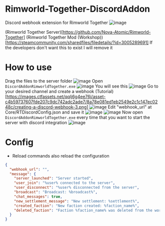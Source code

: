 # Rimworld-Together-DiscordAddon
Discord webhook extension for Rimworld Together
![image](https://github.com/nay-cat/Rimworld-Together-DiscordAddon/assets/63517637/834b6611-25fb-4247-836b-42a1857a5230)

(Rimworld Together Server)[https://github.com/Nova-Atomic/Rimworld-Together]
(Rimworld Together Mod (Workshop))[https://steamcommunity.com/sharedfiles/filedetails/?id=3005289691]
If the developers don't want this to exist I will remove it

# How to use
Drag the files to the server folder
![image](https://github.com/nay-cat/Rimworld-Together-DiscordAddon/assets/63517637/7d1a1b20-b9cc-4689-8799-ae66568e7277)
Open `DiscordAddonRimworldTogether.exe`
![image](https://github.com/nay-cat/Rimworld-Together-DiscordAddon/assets/63517637/22323783-0eac-4f28-b60d-46246eb3500c)
You will see this
![image](https://github.com/nay-cat/Rimworld-Together-DiscordAddon/assets/63517637/11af317e-15cb-4931-8962-c43730cffc80)
Go to your desired channel and create a webhook (Tutorial)[https://images.ctfassets.net/qqlj6g4ee76j/asset-c4b59737607fde207c9dc742adc2ade7/8a78e081ed1eb2549e2c1c147ec0248c/creating-a-discord-webhook-3.png]
![image](https://github.com/nay-cat/Rimworld-Together-DiscordAddon/assets/63517637/9559a0a8-0745-4eab-9a68-62556745eaea)
Edit "webhook_url" at Core/RTDiscordConfig.json and save it
![image](https://github.com/nay-cat/Rimworld-Together-DiscordAddon/assets/63517637/a67d11d8-5d55-4e8b-a8c3-4d5e21ed0519)
![image](https://github.com/nay-cat/Rimworld-Together-DiscordAddon/assets/63517637/9bc29bf0-9428-4e74-8f6c-7180c28a2ec7)
Now open `DiscordAddonRimworldTogether.exe` every time that you want to start the server with discord integration
![image](https://github.com/nay-cat/Rimworld-Together-DiscordAddon/assets/63517637/b27125d7-2537-4f80-8891-4617a8a4b553)

# Config
- Reload commands also reload the configuration
```json
{
  "webhook_url": "",
  "message": {
    "server_launched": "Server started",
    "user_join": "%user% connected to the server",
    "user_disconnect": "%user% disconnected from the server",
    "broadcast": "Broadcast: %broadcast%",
    "chat_messages": true,
    "new_settlement_message": "New settlement: %settlement%",
    "created_faction": "New faction created: %faction_name%",
    "deleted_faction": "Faction %faction_name% was deleted from the world"
  }
}
```


